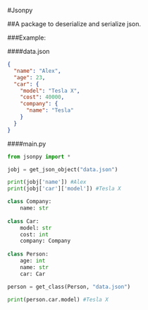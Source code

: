 #Jsonpy

##A package to deserialize and serialize json.

###Example:

####data.json
```json
{
  "name": "Alex",
  "age": 23,
  "car": {
    "model": "Tesla X",
    "cost": 40000,
    "company": {
      "name": "Tesla"
    }
  }
}
```

####main.py
```python
from jsonpy import *

jobj = get_json_object("data.json")

print(jobj['name']) #Alex
print(jobj['car']['model']) #Tesla X

class Company:
    name: str
    
class Car:
    model: str
    cost: int
    company: Company
    
class Person:
    age: int
    name: str
    car: Car

person = get_class(Person, "data.json")

print(person.car.model) #Tesla X
```